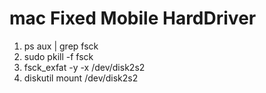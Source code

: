 # mac Fixed Mobile HardDriver
 1. ps aux | grep fsck
 2. sudo pkill -f fsck
 3. fsck_exfat -y -x /dev/disk2s2 
 4. diskutil mount /dev/disk2s2
